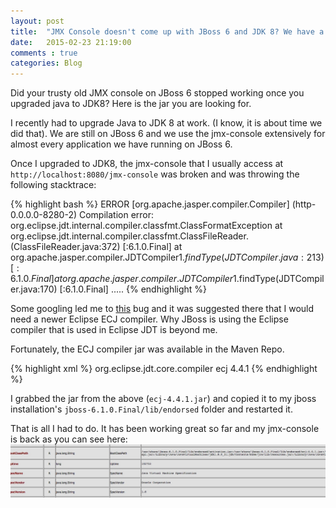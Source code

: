 ```yaml
---
layout: post
title:  "JMX Console doesn't come up with JBoss 6 and JDK 8? We have a jar for you!"
date:   2015-02-23 21:19:00
comments : true
categories: Blog
---
```

Did your trusty old JMX console on JBoss 6 stopped working once you upgraded java to JDK8? Here is the jar you are looking for.

I recently had to upgrade Java to JDK 8 at work. (I know, it is about time we did that). We are still on JBoss 6 and we use the jmx-console extensively for almost every application we have running on JBoss 6.

Once I upgraded to JDK8, the jmx-console that I usually access at `http://localhost:8080/jmx-console` was broken and was throwing the following stacktrace:

{% highlight bash %}
ERROR [org.apache.jasper.compiler.Compiler] (http-0.0.0.0-8280-2) Compilation error: org.eclipse.jdt.internal.compiler.classfmt.ClassFormatException
	at org.eclipse.jdt.internal.compiler.classfmt.ClassFileReader.<init>(ClassFileReader.java:372) [:6.1.0.Final]
	at org.apache.jasper.compiler.JDTCompiler$1.findType(JDTCompiler.java:213) [:6.1.0.Final]
	at org.apache.jasper.compiler.JDTCompiler$1.findType(JDTCompiler.java:170) [:6.1.0.Final]
	.....
{% endhighlight %}

Some googling led me to [this](https://bz.apache.org/bugzilla/show_bug.cgi?id=56613) bug and it was suggested there that I would need a newer Eclipse ECJ compiler. Why JBoss is using the Eclipse compiler that is used in Eclipse JDT is beyond me.

Fortunately, the ECJ compiler jar was available in the Maven Repo.

{% highlight xml %}
<dependency>
	<groupId>org.eclipse.jdt.core.compiler</groupId>
	<artifactId>ecj</artifactId>
	<version>4.4.1</version>
</dependency>
{% endhighlight %}

I grabbed the jar from the above (`ecj-4.4.1.jar`) and copied it to my jboss installation's `jboss-6.1.0.Final/lib/endorsed` folder and restarted it. 

That is all I had to do. It has been working great so far and my jmx-console is back as you can see here:
![JMX Console with JDK8](/assets/jboss6_jmx_with_jdk8.jpg)

